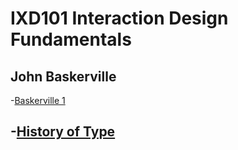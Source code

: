 IXD101 Interaction Design Fundamentals
======================================

John Baskerville
----------------

-[Baskerville 1]( https://ethanmcgonigle.github.io/John-Baskerville/baskerville1withlist.html)



-[History of Type](https://ethanmcgonigle.github.io/John-Baskerville/)
---------------